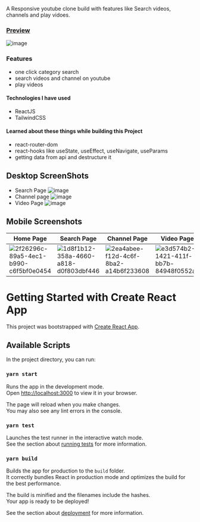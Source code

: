 A Responsive youtube clone build with features like Search videos, channels and play vidoes.

### [Preview](https://sanyam-youtube.netlify.app) 
![image](https://user-images.githubusercontent.com/107163858/188272686-27579607-9779-4b01-bcd9-65543b00f03e.png)

### Features 
- one click category search 
- search videos and channel on youtube
- play videos


#### Technologies I have used 
- ReactJS
- TailwindCSS


#### Learned about these things while building this Project
- react-router-dom
- react-hooks like useState, useEffect, useNavigate, useParams
- getting data from api and destructure it


## Desktop ScreenShots
- Search Page
![image](https://user-images.githubusercontent.com/107163858/188273273-9a05233f-da55-4602-a958-68f8625e9e46.png)
- Channel page
![image](https://user-images.githubusercontent.com/107163858/188273345-e41355cd-100c-452b-b7ef-dc63240e282b.png)
- Video Page
![image](https://user-images.githubusercontent.com/107163858/188273367-2e8fd193-97e7-414b-b91c-a7a522e5346e.png)

## Mobile Screenshots

|Home Page|Search Page|Channel Page|Video Page|
|------------|---------------|-----------|------------|
|![2f26296c-89a5-4ec1-b990-c6f5bf0e0454](https://user-images.githubusercontent.com/107163858/188273711-bcf65c59-a0e6-4401-bf33-b65a07b8227a.jpg)|![1d8f1b12-358a-4660-a818-d0f803dbf446](https://user-images.githubusercontent.com/107163858/188273724-171ffee5-28ee-4da3-86c1-04424554d75d.jpg)|![2ea4abee-f12d-4c6f-8ba2-a14b6f233608](https://user-images.githubusercontent.com/107163858/188273729-1e0f2c11-13d4-4ed6-b9ef-b1bbd03fe340.jpg)|![e3d574b2-1421-411f-bb7b-84948f0552ad](https://user-images.githubusercontent.com/107163858/188273733-4507c5c0-fe56-4ffa-b14d-d8fbc54ca4f4.jpg)



# Getting Started with Create React App

This project was bootstrapped with [Create React App](https://github.com/facebook/create-react-app).

## Available Scripts

In the project directory, you can run:

### `yarn start`

Runs the app in the development mode.\
Open [http://localhost:3000](http://localhost:3000) to view it in your browser.

The page will reload when you make changes.\
You may also see any lint errors in the console.

### `yarn test`

Launches the test runner in the interactive watch mode.\
See the section about [running tests](https://facebook.github.io/create-react-app/docs/running-tests) for more information.

### `yarn build`

Builds the app for production to the `build` folder.\
It correctly bundles React in production mode and optimizes the build for the best performance.

The build is minified and the filenames include the hashes.\
Your app is ready to be deployed!

See the section about [deployment](https://facebook.github.io/create-react-app/docs/deployment) for more information.
